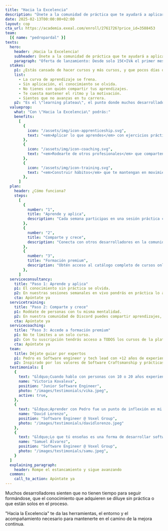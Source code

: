 ```yaml
---
title: "Hacia la Excelencia"
description: "Únete a la comunidad de práctica que te ayudará a aplicar, perfeccionar y avanzar en tu carrera como desarrollador."
date: 2025-02-13T00:00:00+02:00
layout: cop
cta_url: https://academia.exeal.com/enroll/2761726?price_id=3588453
team:
  [{ name: "pedropardal" }]
texts:
  hero:
    header: ¡Hacia la Excelencia!
    subheader: Únete a la comunidad de práctica que te ayudará a aplicar, perfeccionar y avanzar en tu carrera como desarrollador.
    paragraph: "Oferta de lanzamiento: Desde solo 15€+IVA el primer mes (después 49€+IVA / mes)"
  stakes:
    p1: ¿Estás cansado de hacer cursos y más cursos, y que pocos días después, ocurra esto?
    list:
      - La curva de aprendizaje se frena.
      - Sin aplicación, el conocimiento se olvida.
      - No tienes con quién compartir tus aprendizajes.
      - Te cuesta mantener el ritmo y la motivación.
      - Sientes que no avanzas en tu carrera.
    p2: "Es el \"learning plateau\", el punto donde muchos desarrolladores dejan de mejorar. <em>Pero tú puedes evitarlo.</em>"
  valueprop:
    what: "Con \"Hacia la Excelencia\" podrás:"
    benefits:
      [
        {
          icon: "/assets/img/icon-apprenticeship.svg",
          text: "<em>Aplicar lo que aprendes</em> con ejercicios prácticos y proyectos reales.",
        },
        {
          icon: "/assets/img/icon-coaching.svg",
          text: "<em>Rodearte de otros profesionales</em> que comparten tu mentalidad de mejora.",
        },
        {
          icon: "/assets/img/icon-training.svg",
          text: "<em>Construir hábitos</em> que te mantengan en movimiento, sin quemarte.",
        },
      ]
  plan:
    header: ¿Cómo funciona?
    steps:
      [
        {
          number: "1",
          title: "Aprende y aplica",
          description: "Cada semana participas en una sesión práctica con katas, code reviews, dinámicas y charlas."
        },
        {
          number: "2",
          title: "Comparte y crece",
          description: "Conecta con otros desarrolladores en la comunidad privada de Discord. Comparte experiencias, resuelve dudas y encuentra apoyo."
        },
        {
          number: "3",
          title: "Formación premium",
          description: "Obtén acceso al catálogo completo de cursos online de Exeal y aprende a tu ritmo."
        },
      ]
  serviceconsultancy:
    title: "Paso 1: Aprende y aplica"
    p1: El conocimiento sin práctica se olvida.
    p2: En nuestras sesiones semanales en vivo pondrás en práctica lo aprendido con ejercicios guiados, code reviews y dinámicas en equipo.
    cta: Apúntate ya
  servicetraining:
    title: "Paso 2: Comparte y crece"
    p1: Rodéate de personas con tu misma mentalidad.
    p2: En nuestra comunidad de Discord puedes compartir aprendizajes, resolver dudas y encontrar apoyo para mantenerte en el camino.
    cta: Apúntate ya
  servicecoaching:
    title: "Paso 3: Accede a formación premium"
    p1: No te limites a un solo curso.
    p2: Con tu suscripción tendrás acceso a TODOS los cursos de la plataforma de e-learning de Exeal sobre buenas prácticas, arquitectura, testing, productividad y más.
    cta: Apúntate ya
  team:
    title: Déjate guiar por expertos
    p1: Pedro es Software engineer y tech lead con +12 años de experiencia construyendo aplicaciones web escalables en el cloud, y liderando equipos multidisciplinares usando metodologías ágiles.
    p2: Inspirado por los valores de Software Craftsmanship y prácticas de Extreme Programming y DevOps, poniendo especial énfasis en la entrega temprana de valor, comunicación transparente con el cliente y excelencia técnica.
  testimonials: [
    {
      text: "&ldquo;Cuando hablo con personas con 10 o 20 años experiencia, me dicen que ojalá ellos hubieran podido aprender al principio todo lo que yo sé ahora&rdquo;",
      name: "Victoria Kovaleva",
      position: "Junior Software Engineer",
      photo: "/images/testimonials/vika.jpeg",
      active: true,
    },
    {
      text: "&ldquo;Aprender con Pedro fue un punto de inflexión en mi carrera profesional&rdquo;",
      name: "David Lorenzo",
      position: "Software Engineer @ Voxel Group",
      photo: "/images/testimonials/davidlorenzo.jpeg"
    },
    {
      text: "&ldquo;Lo que tú enseñas es una forma de desarrollar software, son muchas piezas que se juntan para formar un puzzle.&rdquo;",
      name: "Samuel Álvarez",
      position: "Software Engineer @ Voxel Group",
      photo: "/images/testimonials/samu.jpeg",
    }
  ]
  explaining_paragraph:
    header: Rompe el estancamiento y sigue avanzando
  common:
    call_to_action: Apúntate ya
---
```


Muchos desarrolladores sienten que no tienen tiempo para seguir formándose, que el conocimiento que adquieren se diluye sin práctica o que están solos en el proceso.

"Hacia la Excelencia" te da las herramientas, el entorno y el acompañamiento necesario para mantenerte en el camino de la mejora continua.
